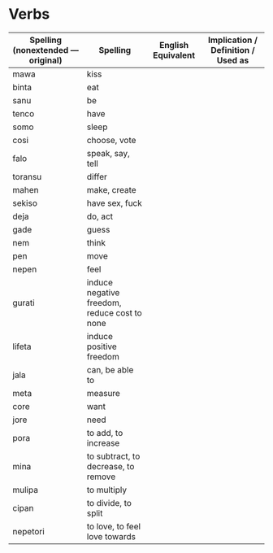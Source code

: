 # Verbs

| Spelling (nonextended — original) | Spelling | English Equivalent | Implication / Definition / Used as |
|-----------------------------------|----------|--------------------|--------------------------------|
| mawa | kiss |  |
| binta | eat |  |
| sanu | be |  |
| tenco | have |  |
| somo | sleep |  |
| cosi | choose, vote |  |
| falo | speak, say, tell |  |
| toransu | differ |  |
| mahen | make, create |  |
| sekiso | have sex, fuck |  |
| deja | do, act |  |
| gade | guess |  |
| nem | think |  |
| pen | move |  |
| nepen | feel |  |
| gurati | induce negative freedom, reduce cost to none |  |
| lifeta | induce positive freedom |  |
| jala | can, be able to |  |
| meta | measure |  |
| core | want |  |
| jore | need |  |
| pora | to add, to increase |  |
| mina | to subtract, to decrease, to remove |  |
| mulipa | to multiply |  |
| cipan | to divide, to split |  |
| nepetori | to love, to feel love towards |  |
